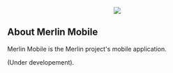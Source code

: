 <p align="center"><a href="https://github.com/juancrrn/merlin-mobile" target="_blank"><img src="merlin-github-header-rgb-expanded.svg"></a></p>

## About Merlin Mobile

Merlin Mobile is the Merlin project's mobile application.

(Under developement).
